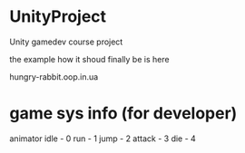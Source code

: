 # UnityProject
Unity gamedev course project


the example how it shoud finally be is here

hungry-rabbit.oop.in.ua

#
#
#

# game sys info (for developer)
animator
idle - 0
run - 1
jump - 2
attack - 3
die - 4

